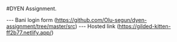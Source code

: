 #DYEN Assignment.


--- Bani login form (https://github.com/Olu-segun/dyen-assignment/tree/master/src)
--- Hosted link     (https://gilded-kitten-ff2b77.netlify.app/)
